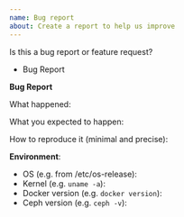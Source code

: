 ```yaml
---
name: Bug report
about: Create a report to help us improve
---
```

<!-- **Are you in the right place?**
1. For issues or feature requests, please create an issue in this repository.
2. Did you already search the existing open issues for anything similar? -->

Is this a bug report or feature request?
* Bug Report

**Bug Report**

What happened:

What you expected to happen:

How to reproduce it (minimal and precise):
<!-- Please let us know any circumstances for reproduction of your bug. -->

**Environment**:
* OS (e.g. from /etc/os-release):
* Kernel (e.g. `uname -a`):
* Docker version (e.g. `docker version`):
* Ceph version (e.g. `ceph -v`):
